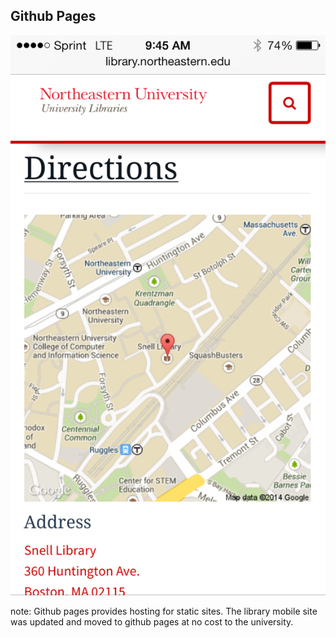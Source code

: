 ##  Github Pages

![Screenshot from mobile library site showing the directions to the library site.](img/library-mobile-site.png)

note:
Github pages provides hosting for static sites. The library mobile site was updated and moved to github pages at no cost to the university.
